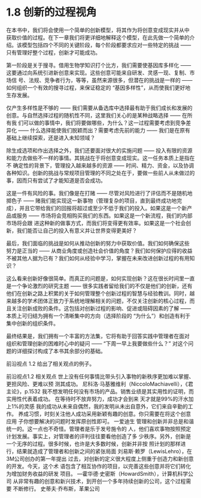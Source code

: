 # 1.8 创新的过程视角

&#x20;       在本书中，我们将会使用一个简单的创新模型，将其作为将创意变成现实并从中 获取价值的过程。在下一章我们将更详细地解释这个模型，在此先做一个简单的介绍。该模型包括四个不同的关键阶段，每个阶段都要求应对一些特定的挑战 —— 只有管理好整个过程，创新才可能成功。&#x20;

&#x20;       第一阶段是关于搜寻。借用生物学知识打个比方，我们需要使基因库多样化 —— 这要通过向系统引进新创意来实现。这些创意可能来自研发、灵感一现、复制、市场信 号、法规、竞争者行为，等等，虽然来源很多，但潜在的挑战是一样的 —— 如何组织一个有效的搜寻过程，来保证稳定的 “基因多样性”，从而使我们更好地生存发展。&#x20;

&#x20;       仅产生多样性是不够的 —— 我们需要从备选库中选择最有助于我们成长和发展的创意。与自然选择过程的随机性不同，这里我们关心的是某种战略选择 —— 在所有我 们可以做的事情中，我们将要做哪些，为什么？这一过程需要考虑到竞争差异化 —— 什么选择能使我们脱颖而出？需要考虑先前的能力 —— 我们是在原有基础上继续探索，还是进入未知领域？&#x20;

&#x20;       除生成选项和作出选择之外，我们还要面对很大的实施问题 —— 投入有限的资源和能力去做些不一样的事情。其挑战在于将创意变成现实。这一任务本质上是指在不 确定性的背景下，管理投入越来越多的资源 —— 时间、精力、资金，以及协调各种知识。创新的挑战与常规项目管理的不同之处在于，要做一些前人从未做过的事，因而只有尝试了才能知道是否会成功。&#x20;

&#x20;       这是一件有风险的事。我们像是在打赌 —— 尽管对风险进行了评估而不是随机地掷色子 —— 赌我们能实现这一新事物（管理复杂的项目，直到最终成功地完成），并且它带给我们的回报将超过或至少不低于我们的投入。如果这是一个新产品或服务 —— 市场将会竞相购买我们的东西。如果这是一个新流程，我们的内部市场将会跟 进这种新的做事方式，而我们将变得更有效率。如果这是一个社会创新，我们能否让自己的投入有意义并让世界变得更美好？&#x20;

&#x20;       最后，我们面临的挑战是如何从推动创新的努力中获取价值。我们如何确保这些 努力是正当的 —— 从商业角度或创造社会价值的角度？我们如何保护应得的收益不被其他人据为已有？我们如何从经验中学习，掌握在未来改进创新过程的有用知识？

&#x20;       这么看来创新好像很简单。而真正的问题是，如何实现创新？这在很长时间里一直是一个争论激烈的研究主题 —— 很多实践者留给我们的不仅是他们的创新，还有他们在创新之路上积累的关于如何管理整个创新过程的智慧与经验教训。同时，越来越多的学术团体正致力于系统地理解相关的问题，不仅关注创新的核心过程，而且关注创新成败的条件。这包括对创新过程的影响、促进或阻碍因素的了解 —— 本质上可归结为拥有一个清晰集中的方向（选择阶段的 “为什么”）和创造有利于集中创新的组织条件。&#x20;

&#x20;       最终结果是，我们拥有一个丰富的方法集，它将有助于回答实践中管理者在面对 组织和管理创新的困难时心中的疑问 —— “下周一早上我要做些什么？” 对这个问题的详细探讨构成了本书其余部分的基础。&#x20;

&#x20;       前沿视点 1.2 给出了相关观点的例子。

前沿视点1.2 相关观点 世上没有任何事情比带头引入事物的新秩序更加难以掌握、更担风险、更难以预 测其成功。 尼科洛·马基雅维利（NiccoloMachiavelli），《君主论》，p.1532 我不想发明任何没有市场的产品。销售业绩是其实用性的证明，而实用性代表着成功。 在等待时不放弃努力，成功才会到来 天才就是99%的汗水加上1%的灵感 我的成功从未来自偶然，我的发明从未出自意外，它们来自辛勤的工作。 养成习惯，时刻关注他人成功采用新颖有趣的创意。你只需要在将这个创意应用 子你想要解决的问题时发挥原创性即可。 一爱迪生 管理和创新并非总是和谐统一的。这一点也不奇怪。管理者是乐于发号施令的 人，他们喜欢事物按照预定计划发展。事实上，对管理者的评判往往要看他创造了多 少秩序。另外，创新是一个无序的过程。很多时候，也许是大多数时候，创新并非按 照计划的那样进行，结果就造成了管理者和创新之间的紧张局面 刘易斯·赖罗（LewisLehro），在3M公司创办的第一年提出 过去，对创新的定义很大程度上侧重于创造力和新创意的开发。今天，这个术 语包含了相互协作的项目，以完善这些创意并将它们转化为增加财务收益的研发 项目。 —霍华德·史密斯（HowardSmith），计算机科学公司 从非常有趣的创意和新兴技术，到开创一个多年持续创新的公司，这个过程需要 不断修行。 史蒂夫·乔布斯，革果公司
